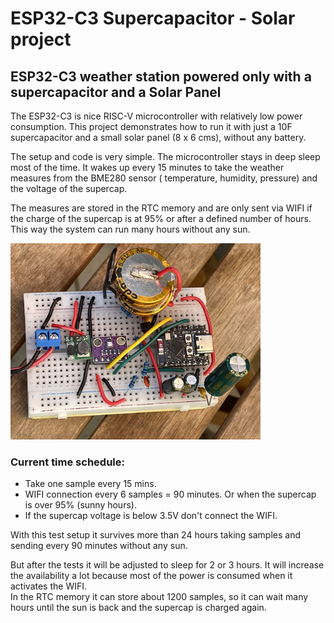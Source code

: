 # ESP32-C3 Supercapacitor - Solar project
## ESP32-C3 weather station powered only with a supercapacitor and a Solar Panel

The ESP32-C3 is nice RISC-V microcontroller with relatively low power consumption.  This project demonstrates how to run it with just a 10F supercapacitor and a small solar panel (8 x 6 cms), without any battery.

The setup and code is very simple. The microcontroller stays in deep sleep most of the time. It wakes up every 15 minutes to take the weather measures from the BME280 sensor ( temperature, humidity, pressure) and the voltage of the supercap. 

The measures are stored in the RTC memory and are only sent via WIFI if the charge of the supercap is at 95% or after a defined number of hours. This way the system can run many hours without any sun.

<img src="img/ESP32-C3_supercaps.jpg" alt="ESP32-C3 supercaps" style="width:400px;"/>

### Current time schedule:

- Take one sample every 15 mins.
- WIFI connection every 6 samples = 90 minutes. Or when the supercap is over 95% (sunny hours).
- If the supercap voltage is below 3.5V don't connect the WIFI.

With this test setup it survives more than 24 hours taking samples and sending every 90 minutes without any sun.

But after the tests it will be adjusted to sleep for 2 or 3 hours. It will increase the availability a lot because most of the power is consumed when it activates the WIFI.  
In the RTC memory it can store about 1200 samples, so it can wait many hours until the sun is back and the supercap is charged again.



